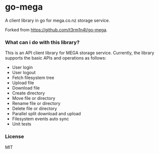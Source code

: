 go-mega
=======

A client library in go for mega.co.nz storage service.

Forked from https://github.com/t3rm1n4l/go-mega.

### What can i do with this library?
This is an API client library for MEGA storage service. Currently, the library supports the basic APIs and operations as follows:
  - User login
  - User logout
  - Fetch filesystem tree
  - Upload file
  - Download file
  - Create directory
  - Move file or directory
  - Rename file or directory
  - Delete file or directory
  - Parallel split download and upload
  - Filesystem events auto sync
  - Unit tests

### License

MIT
